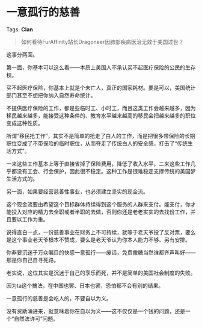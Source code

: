# 一意孤行的慈善

Tags: **Clan**

> 如何看待FurAffinity站长Dragoneer因肺部疾病医治无效于美国过世？



这事分两面。

第一面，你基本可以这么看——本质上美国人不承认买不起医疗保险的公民的生存权。

买不起医疗保险，你基本上就是个未亡人，真正的国家耗材。要是可以，美国统计部门甚至不想把你纳入自然寿命统计。

不提供医疗保险的工作，都是些临时工、小时工，而且这类工作会越来越多，因为移民越来越多，能接受这种条件的、教育水平越来越高的移民会把越来越多的职位变成这种性质。

所谓“移民抢工作”，其实不是简单的抢走了白人的工作，而是把很多带保险的长期职位变成了不带保险的临时职位，从而夺走了传统白人的安全感，打击了“传统生活方式”。

一来这些工作基本上等于直接省掉了保险费用，降低了收入水平，二来这些工作几乎都没有工会、行会保护，因此很不稳定。这种工作是很难稳定支撑传统的美国梦生活方式的。

  


另一面，如果要经营慈善性事业，也必须建立坚实的现金流。

这个现金流要由希望这个目标群体持续得到这个服务的人群来支付。能支付，你才能投入对应的精力去全职或者半职的去做，否则你还是老老实实的去找份工作，并且要以工作为重。

说得直白一点，一份慈善事业在财务上不可持续，就等于老天爷投了反对票，要么是这个事业老天爷根本不赞成，要么是老天爷认为你本人能力不够、另有安排。

你非要沉迷于万众瞩目的快感一意孤行——废话，免费撒糖当然谁都齐声叫好——那是你自己自寻死路。

老实说，这位其实是沉迷于自己的享乐而死，并不是简单的美国社会制度的失败。

因为ta这个搞法，在中国也罢、日本也罢，恐怕都不会有别的结果。

一意孤行的慈善是会吃人的，不要自以为义。

没有资助涌进来，就意味着你在自以为义——这不仅仅是一个钱的问题，还是一个“自然法许可”问题。



